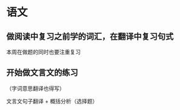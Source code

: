 # 语文

## 做阅读中复习之前学的词汇，在翻译中复习句式

  本周在做题的同时也要注重复习

## 开始做文言文的练习

  （字词意思翻译也得写）

  文言文句子翻译 + 概括分析（选择题）
